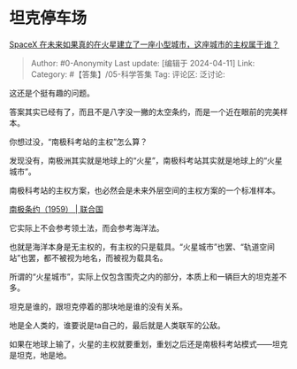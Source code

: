 # 坦克停车场
[SpaceX 在未来如果真的在火星建立了一座小型城市，这座城市的主权属于谁？](https://www.zhihu.com/question/652280396/answer/3462402613)

> Author: #0-Anonymity
> Last update: [编辑于 2024-04-11]
> Link:
> Category: #【答集】/05-科学答集 
> Tag: 
> 评论区:
> 泛讨论:

这还是个挺有趣的问题。

答案其实已经有了，而且不是八字没一撇的太空条约，而是一个近在眼前的完美样本。

你想过没，“南极科考站的主权”怎么算？

发现没有，南极洲其实就是地球上的“火星”，南极科考站其实就是地球上的“火星城市”。

南极科考站的主权方案，也必然会是未来外层空间的主权方案的一个标准样本。

[南极条约（1959） | 联合国](https://link.zhihu.com/?target=https%3A//www.un.org/zh/documents/treaty/UNODA-1959)

它实际上不会参考领土法，而会参考海洋法。

也就是海洋本身是无主权的，有主权的只是载具。“火星城市”也罢、“轨道空间站”也罢，都不被视为地名，而被视为载具名。

所谓的“火星城市”，实际上仅包含围壳之内的部分，本质上和一辆巨大的坦克差不多。

坦克是谁的，跟坦克停着的那块地是谁的没有关系。

地是全人类的，谁要说是ta自己的，最后就是人类联军的公敌。

如果在地球上输了，火星的主权就要重划，重划之后还是南极科考站模式——坦克是坦克，地是地。